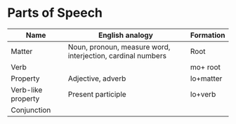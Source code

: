 # Parts of Speech

|Name|English analogy|Formation|
|----|---------------|---------|
|Matter|Noun, pronoun, measure word, interjection, cardinal numbers|Root|
|Verb||mo+ root|
|Property|Adjective, adverb|lo+matter|
|Verb-like property|Present participle|lo+verb|
|Conjunction|||

